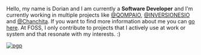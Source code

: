 
Hello, my name is Dorian and I am currently a **Software Developer** and I'm currently working in multiple projects like [@QOMPAIO](https://qompa.io/), [@INVERSIONESIO](https://inversiones.io) and [@Chanchita](https://chanchita.app). If you want to find more information about me you can [go here](https://quinones.pro). At FOSS, I only contribute to projects that I actively use at work or system and that resonate with my interests. :)

[![pgp](https://img.shields.io/badge/pgp-0xd6fc92fd3a094af8-313131?style=flat&labelColor=545454&color=313131)](https://github.com/luisnquin.gpg)
